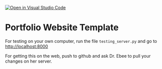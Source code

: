 [![Open in Visual Studio Code](https://classroom.github.com/assets/open-in-vscode-2e0aaae1b6195c2367325f4f02e2d04e9abb55f0b24a779b69b11b9e10269abc.svg)](https://classroom.github.com/online_ide?assignment_repo_id=19504072&assignment_repo_type=AssignmentRepo)
# Portfolio Website Template

For testing on your own computer, run the file `testing_server.py` and go to [http://localhost:8000](http://localhost:8000)

For getting this on the web, push to github and ask Dr. Ebee to pull your changes on her server.